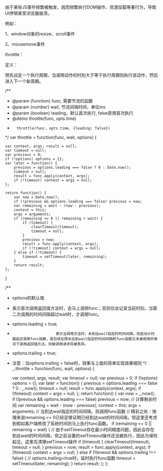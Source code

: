 由于某些JS事件频繁被触发，因而频繁执行DOM操作、资源加载等重行为，导致UI停顿甚至浏览器崩溃。

例如：

1、window对象的resize、scroll事件

2、mousemove事件

throttle：

定义：

预先设定一个执行周期，当调用动作的时刻大于等于执行周期则执行该动作，然后进入下一个新周期。


/**
 * @param {function} func, 需要节流的函数
 * @param {number} wait, 节流间隔时间，单位ms
 * @param {boolean} leading，默认首次执行, false禁用首次执行
 * @demo throttle(func, opts.time)
 *       throttle(func, opts.time, {leading: false})
 */
var throttle = function(func, wait, options) {

    var context, args, result = null;
    var timeout = null;
    var previous = 0;
    if (!options) options = {};
    var later = function() {
        previous = options.leading === false ? 0 : Date.now();
        timeout = null;
        result = func.apply(context, args);
        if (!timeout) context = args = null;
    };

    return function() {
        var now = Date.now();
        if (!previous && options.leading === false) previous = now;
        var remaining = wait - (now - previous);
        context = this;
        args = arguments;
        if (remaining <= 0 || remaining > wait) {
            if (timeout) {
                clearTimeout(timeout);
                timeout = null;
            }
            previous = now;
            result = func.apply(context, args);
            if (!timeout) context = args = null;
        } else if (!timeout) {
            timeout = setTimeout(later, remaining);
        }
        return result;
    };
}

/** 
 *  options的默认值
 *  表示首次调用返回值方法时，会马上调用func；否则仅会记录当前时刻，当第二次调用的时间间隔超过wait时，才调用func。
 *  options.leading = true;
 *                         表示当调用方法时，未到达wait指定的时间间隔，则启动计时器延迟调用func函数，若后续在既未达到wait指定的时间间隔和func函数又未被调用的情况下调用返回值方法，则被调用请求将被丢弃。
 *  options.trailing = true; 
 *  注意：当options.trailing = false时，效果与上面的简单实现效果相同
 */
_.throttle = function(func, wait, options) {
    
    var context, args, result;
    var timeout = null;
    var previous = 0;
    if (!options) options = {};
    var later = function() {
      previous = options.leading === false ? 0 : _.now();
      timeout = null;
      result = func.apply(context, args);
      if (!timeout) context = args = null;
    };
    return function() {
      var now = _.now();
      if (!previous && options.leading === false) previous = now;
      // 计算剩余时间
      var remaining = wait - (now - previous);
      context = this;
      args = arguments;
      // 当到达wait指定的时间间隔，则调用func函数
      // 精彩之处：按理来说remaining <= 0已经足够证明已经到达wait的时间间隔，但这里还考虑到假如客户端修改了系统时间则马上执行func函数。
      if (remaining <= 0 || remaining > wait) {
        // 由于setTimeout存在最小时间精度问题，因此会存在到达wait的时间间隔，但之前设置的setTimeout操作还没被执行，因此为保险起见，这里先清理setTimeout操作
        if (timeout) {
          clearTimeout(timeout);
          timeout = null;
        }
        previous = now;
        result = func.apply(context, args);
        if (!timeout) context = args = null;
      } else if (!timeout && options.trailing !== false) {
        // options.trailing=true时，延时执行func函数
        timeout = setTimeout(later, remaining);
      }
      return result;
    };
  };